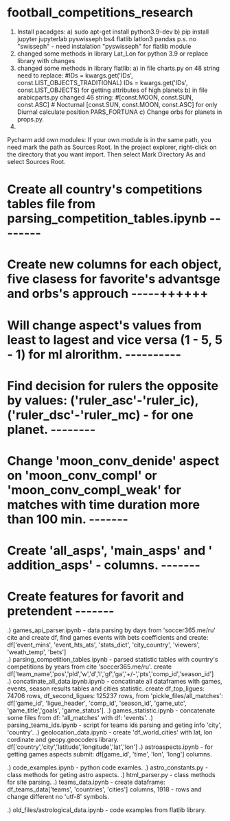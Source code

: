 # football_competitions_research
1) Install pacadges:
a) sudo apt-get install python3.9-dev
b) pip install jupyter jupyterlab pyswisseph bs4 flatlib latlon3 pandas
       p.s. no "swisseph" - need instalation "pyswisseph" for flatlib module
2) changed some methods in library Lat_Lon for python 3.9 or replace library with changes
3) changed some methods in library flatlib:
a) in file charts.py on 48 string need to replace:
   #IDs = kwargs.get('IDs', const.LIST_OBJECTS_TRADITIONAL)
   IDs = kwargs.get('IDs', const.LIST_OBJECTS)
   for getting attributes of high planets
b) in file arabicparts.py changed 46 string:
   #[const.MOON, const.SUN, const.ASC]   # Nocturnal
   [const.SUN, const.MOON, const.ASC]
   for only Diurnal calculate position PARS_FORTUNA
c) Change orbs for planets in props.py.
4) 
  Pycharm add own modules:
    If your own module is in the same path, you need mark the path as Sources Root. In the project explorer, 
    right-click on the directory that you want import. Then select Mark Directory As and select Sources Root.

# Create all country's competitions tables file from parsing_competition_tables.ipynb  --------
# Create new columns for each object, five clasess for favorite's advantsge and orbs's approuch  -----++++++
# Will change aspect's values from least to lagest and vice versa (1 - 5, 5 - 1) for ml alrorithm. ----------
# Find decision for rulers the opposite by values: ('ruler_asc'-'ruler_ic), ('ruler_dsc'-'ruler_mc) - for one planet. --------
# Change 'moon_conv_denide' aspect on 'moon_conv_compl' or 'moon_conv_compl_weak' for matches with time duration more than 100 min. -------
# Create 'all_asps', 'main_asps' and ' addition_asps' - columns. -------
# Create features for favorit and pretendent -------


.)
games_api_parser.ipynb           - data parsing by days from 'soccer365.me/ru' cite and create df, find games events with bets coefficients and create: 
                                   df['event_mins', 'event_hts_ats', 'stats_dict', 'city_country', 'viewers', 'weath_temp', 'bets']  
.)
parsing_competition_tables.ipynb - parsed statistic tables with country's competitions by years from cite 'soccer365.me/ru'.
                                   create df['team_name','pos','pld','w','d','l','gf','ga','+/-','pts','comp_id','season_id']         
.)
concatinate_all_data.ipynb.ipynb - concatinate all dataframes with games, events, season results tables and cities statistic.
                                   create df_top_ligues: 74706 rows, df_second_ligues: 125237 rows, from 'pickle_files/all_matches': 
                                   df['game_id', 'ligue_header', 'comp_id', 'season_id', 'game_utc', 'game_title','goals', 'game_status'].
.)
games_statistic.ipynb            - concatenate some files from df: 'all_matches' with df: 'events'.
.)
parsing_teams_ids.ipynb          - script for teams ids parsing and geting info 'city', 'country'.
.)
geolocation_data.ipynb           - create 'df_world_cities' with lat, lon cordinate and geopy.geocoders library.
                                   df['country','city','latitude','longitude','lat','lon']
.) 
astroaspects.ipynb               - for getting games aspects submit: df[game_id', 'time', 'lon', 'long'] columns.

  
.)
code_examples.ipynb              - python code examles.
.)
astro_constants.py               - class methods for geting astro aspects.
.)
html_parser.py                   - class methods for site parsing.
.)
teams_data.ipynb                 - create dataframe: df_teams_data['teams', 'countries', 'cities'] columns, 
                                   1918 - rows and change different no 'utf-8' symbols.


.)
old_files/astrological_data.ipynb - code examples from flatlib library.




